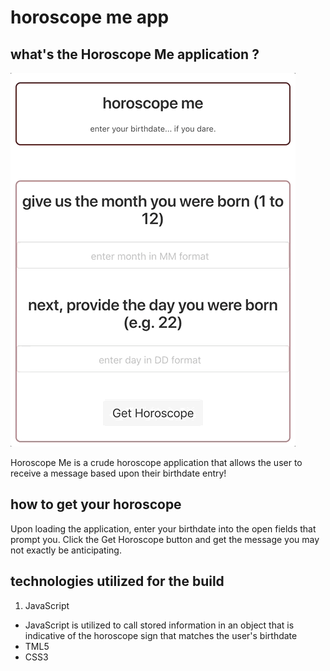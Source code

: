 # horoscope me app

## what's the Horoscope Me application ?
<img align="center" src="giphy/horoscope-app.gif"/>
<br><br>
Horoscope Me is a crude horoscope application that allows the user to receive a message based upon their birthdate entry!

## how to get your horoscope

Upon loading the application, enter your birthdate into the open fields that prompt you.
Click the Get Horoscope button and get the message you may not exactly be anticipating.

## technologies utilized for the build
1. JavaScript
- JavaScript is utilized to call stored information in an object that is indicative of the horoscope sign that matches the user's birthdate
- TML5
- CSS3
